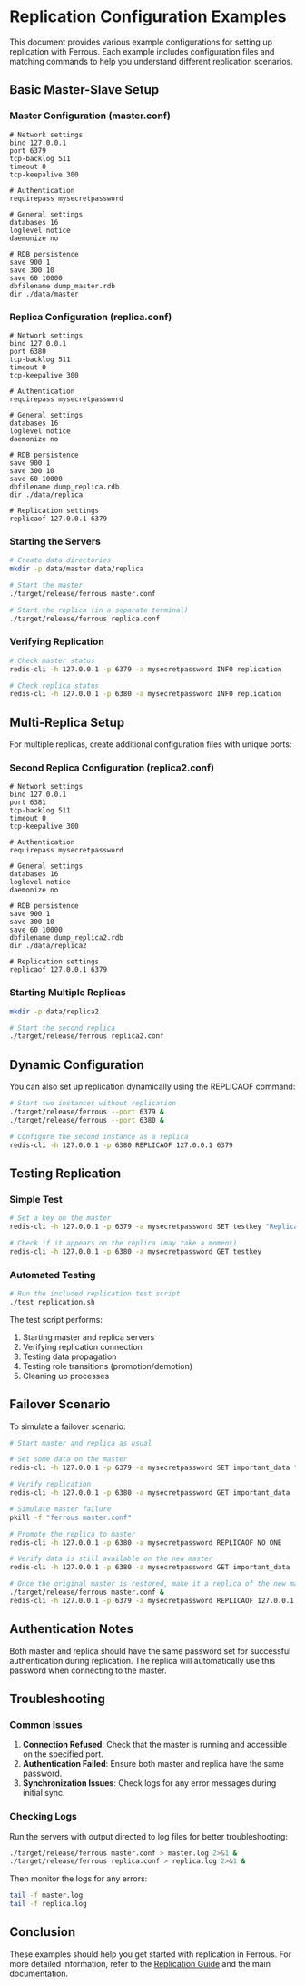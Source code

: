 # Replication Configuration Examples

This document provides various example configurations for setting up replication with Ferrous. Each example includes configuration files and matching commands to help you understand different replication scenarios.

## Basic Master-Slave Setup

### Master Configuration (master.conf)

```
# Network settings
bind 127.0.0.1
port 6379
tcp-backlog 511
timeout 0
tcp-keepalive 300

# Authentication
requirepass mysecretpassword

# General settings
databases 16
loglevel notice
daemonize no

# RDB persistence
save 900 1
save 300 10
save 60 10000
dbfilename dump_master.rdb
dir ./data/master
```

### Replica Configuration (replica.conf)

```
# Network settings
bind 127.0.0.1
port 6380
tcp-backlog 511
timeout 0
tcp-keepalive 300

# Authentication
requirepass mysecretpassword

# General settings
databases 16
loglevel notice
daemonize no

# RDB persistence
save 900 1
save 300 10
save 60 10000
dbfilename dump_replica.rdb
dir ./data/replica

# Replication settings
replicaof 127.0.0.1 6379
```

### Starting the Servers

```bash
# Create data directories
mkdir -p data/master data/replica

# Start the master
./target/release/ferrous master.conf

# Start the replica (in a separate terminal)
./target/release/ferrous replica.conf
```

### Verifying Replication

```bash
# Check master status
redis-cli -h 127.0.0.1 -p 6379 -a mysecretpassword INFO replication

# Check replica status
redis-cli -h 127.0.0.1 -p 6380 -a mysecretpassword INFO replication
```

## Multi-Replica Setup

For multiple replicas, create additional configuration files with unique ports:

### Second Replica Configuration (replica2.conf)

```
# Network settings
bind 127.0.0.1
port 6381
tcp-backlog 511
timeout 0
tcp-keepalive 300

# Authentication
requirepass mysecretpassword

# General settings
databases 16
loglevel notice
daemonize no

# RDB persistence
save 900 1
save 300 10
save 60 10000
dbfilename dump_replica2.rdb
dir ./data/replica2

# Replication settings
replicaof 127.0.0.1 6379
```

### Starting Multiple Replicas

```bash
mkdir -p data/replica2

# Start the second replica
./target/release/ferrous replica2.conf
```

## Dynamic Configuration

You can also set up replication dynamically using the REPLICAOF command:

```bash
# Start two instances without replication
./target/release/ferrous --port 6379 &
./target/release/ferrous --port 6380 &

# Configure the second instance as a replica
redis-cli -h 127.0.0.1 -p 6380 REPLICAOF 127.0.0.1 6379
```

## Testing Replication

### Simple Test

```bash
# Set a key on the master
redis-cli -h 127.0.0.1 -p 6379 -a mysecretpassword SET testkey "Replication test"

# Check if it appears on the replica (may take a moment)
redis-cli -h 127.0.0.1 -p 6380 -a mysecretpassword GET testkey
```

### Automated Testing

```bash
# Run the included replication test script
./test_replication.sh
```

The test script performs:
1. Starting master and replica servers
2. Verifying replication connection
3. Testing data propagation
4. Testing role transitions (promotion/demotion)
5. Cleaning up processes

## Failover Scenario

To simulate a failover scenario:

```bash
# Start master and replica as usual

# Set some data on the master
redis-cli -h 127.0.0.1 -p 6379 -a mysecretpassword SET important_data "This data must survive failover"

# Verify replication
redis-cli -h 127.0.0.1 -p 6380 -a mysecretpassword GET important_data

# Simulate master failure
pkill -f "ferrous master.conf"

# Promote the replica to master
redis-cli -h 127.0.0.1 -p 6380 -a mysecretpassword REPLICAOF NO ONE

# Verify data is still available on the new master
redis-cli -h 127.0.0.1 -p 6380 -a mysecretpassword GET important_data

# Once the original master is restored, make it a replica of the new master
./target/release/ferrous master.conf &
redis-cli -h 127.0.0.1 -p 6379 -a mysecretpassword REPLICAOF 127.0.0.1 6380
```

## Authentication Notes

Both master and replica should have the same password set for successful authentication during replication. The replica will automatically use this password when connecting to the master.

## Troubleshooting

### Common Issues

1. **Connection Refused**: Check that the master is running and accessible on the specified port.
2. **Authentication Failed**: Ensure both master and replica have the same password.
3. **Synchronization Issues**: Check logs for any error messages during initial sync.

### Checking Logs

Run the servers with output directed to log files for better troubleshooting:

```bash
./target/release/ferrous master.conf > master.log 2>&1 &
./target/release/ferrous replica.conf > replica.log 2>&1 &
```

Then monitor the logs for any errors:

```bash
tail -f master.log
tail -f replica.log
```

## Conclusion

These examples should help you get started with replication in Ferrous. For more detailed information, refer to the [Replication Guide](REPLICATION_GUIDE.md) and the main documentation.